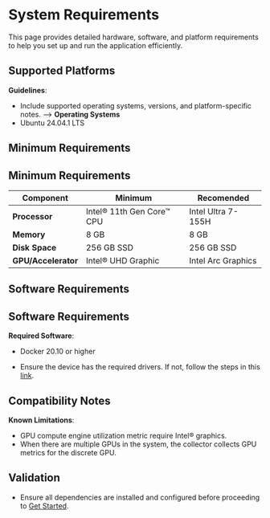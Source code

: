 
# System Requirements
This page provides detailed hardware, software, and platform requirements to help you set up and run the application efficiently.


<!--
## User Stories Addressed
- **US-2: Evaluating System Requirements**
  - **As a developer**, I want to review the hardware and software requirements, so that I can determine if my environment supports the application.

### Acceptance Criteria
1. A detailed table of hardware requirements (e.g., processor type, memory).
2. A list of software dependencies and supported operating systems.
3. Clear guidance on compatibility issues.
-->

## Supported Platforms

**Guidelines**:
- Include supported operating systems, versions, and platform-specific notes.
-->
**Operating Systems**
- Ubuntu 24.04.1 LTS
<!--
**Hardware Platforms**
- Intel® Core™ processors (i5 or higher)
- Intel® Xeon® processors (recommended for large deployments)
-->

## Minimum Requirements
<!--
**Guidelines**:
- Use a table to clearly outline minimum and recommended configurations.
-->

## Minimum Requirements
| **Component**       | **Minimum**              | **Recomended**           |     
|---------------------|--------------------------|--------------------------|
| **Processor**       | Intel® 11th Gen Core™ CPU| Intel Ultra 7-155H       |
| **Memory**          | 8 GB                     | 8 GB                     |
| **Disk Space**      | 256 GB SSD               | 256 GB SSD               | 
| **GPU/Accelerator** | Intel® UHD Graphic       | Intel Arc Graphics       |


## Software Requirements
<!--
**Guidelines**:
- List software dependencies, libraries, and tools.
-->
## Software Requirements
**Required Software**:
- Docker 20.10 or higher

- Ensure the device has the required drivers. If not, follow the steps in this [link](https://edgesoftwarecatalog.intel.com/details/?microserviceType=recipe&microserviceNameForUrl=metro-ai-suite-device-qualification-for-hardware-builder).

## Compatibility Notes
<!--
**Guidelines**:
- Include any limitations or known issues with supported platforms.
-->
**Known Limitations**:
- GPU compute engine utilization metric require Intel® graphics. 
- When there are multiple GPUs in the system, the collector collects GPU metrics for the discrete GPU. 


## Validation
- Ensure all dependencies are installed and configured before proceeding to [Get Started](./get-started.md).
